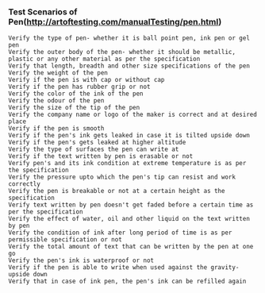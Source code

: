 ### Test Scenarios of Pen(http://artoftesting.com/manualTesting/pen.html)


    Verify the type of pen- whether it is ball point pen, ink pen or gel pen
    Verify the outer body of the pen- whether it should be metallic, plastic or any other material as per the specification
    Verify that length, breadth and other size specifications of the pen
    Verify the weight of the pen
    Verify if the pen is with cap or without cap
    Verify if the pen has rubber grip or not
    Verify the color of the ink of the pen
    Verify the odour of the pen
    Verify the size of the tip of the pen
    Verify the company name or logo of the maker is correct and at desired place
    Verify if the pen is smooth
    Verify if the pen's ink gets leaked in case it is tilted upside down
    Verify if the pen's gets leaked at higher altitude
    Verify the type of surfaces the pen can write at
    Verify if the text written by pen is erasable or not
    Verify pen's and its ink condition at extreme temperature is as per the specification
    Verify the pressure upto which the pen's tip can resist and work correctly
    Verify the pen is breakable or not at a certain height as the specification
    Verify text written by pen doesn't get faded before a certain time as per the specification
    Verify the effect of water, oil and other liquid on the text written by pen
    Verify the condition of ink after long period of time is as per permissible specification or not
    Verify the total amount of text that can be written by the pen at one go
    Verify the pen's ink is waterproof or not
    Verify if the pen is able to write when used against the gravity- upside down
    Verify that in case of ink pen, the pen's ink can be refilled again
